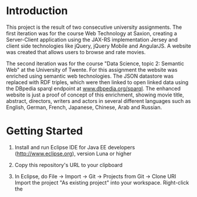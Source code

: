 # Introduction

This project is the result of two consecutive university assignments. The first iteration was for the course Web Technology at Saxion, creating a Server-Client application using the JAX-RS implementation Jersey and client side technologies like jQuery, jQuery Mobile and AngularJS. A website was created that allows users to browse and rate movies.

The second iteration was for the course "Data Science, topic 2: Semantic Web" at the University of Twente. For this assignment the website was enriched using semantic web technologies. The JSON datastore was replaced with RDF triples, which were then linked to open linked data using the DBpedia sparql endpoint at www.dbpedia.org/sparql. The enhanced website is just a proof of concept of this enrichment, showing movie title, abstract, directors, writers and actors in several different languages such as English, German, French, Japanese, Chinese, Arab and Russian.

# Getting Started

1. Install and run Eclipse IDE for Java EE developers (http://www.eclipse.org), version Luna or higher

2. Copy this repository's URL to your clipboard

3. In Eclipse, do File -> Import -> Git -> Projects from Git -> Clone URI
Import the project "As existing project" into your workspace. Right-click the 
